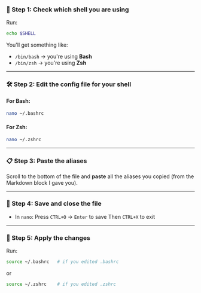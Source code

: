 ### 🐚 Step 1: Check which shell you are using

Run:

```bash
echo $SHELL
```

You'll get something like:

* `/bin/bash` → you're using **Bash**
* `/bin/zsh` → you're using **Zsh**

---

### 🛠 Step 2: Edit the config file for your shell

#### For **Bash**:

```bash
nano ~/.bashrc
```

#### For **Zsh**:

```bash
nano ~/.zshrc
```

---

### 📋 Step 3: Paste the aliases

Scroll to the bottom of the file and **paste** all the aliases you copied (from the Markdown block I gave you).

---

### 💾 Step 4: Save and close the file

* In `nano`:
  Press `CTRL+O` → `Enter` to save
  Then `CTRL+X` to exit

---

### 🔄 Step 5: Apply the changes

Run:

```bash
source ~/.bashrc   # if you edited .bashrc
```

or

```bash
source ~/.zshrc    # if you edited .zshrc
```
